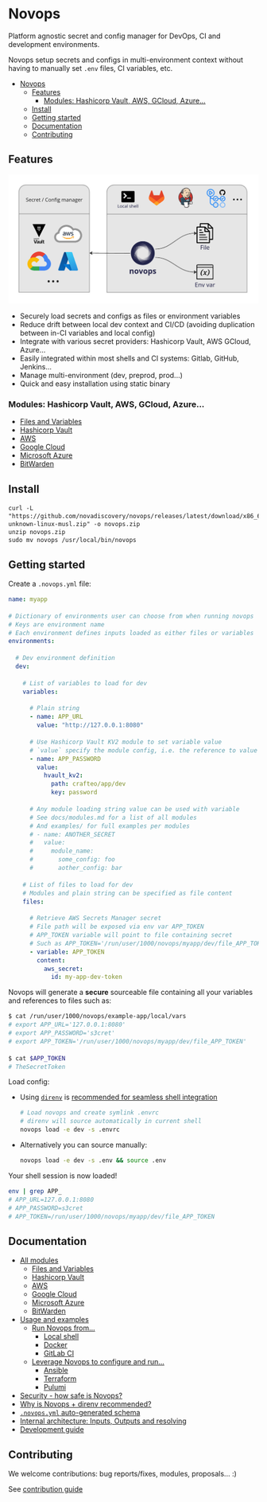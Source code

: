# Novops

Platform agnostic secret and config manager for DevOps, CI and development environments.

Novops setup secrets and configs in multi-environment context without having to manually set `.env` files, CI variables, etc.

- [Novops](#novops)
  - [Features](#features)
    - [Modules: Hashicorp Vault, AWS, GCloud, Azure...](#modules-hashicorp-vault-aws-gcloud-azure)
  - [Install](#install)
  - [Getting started](#getting-started)
  - [Documentation](#documentation)
  - [Contributing](#contributing)

## Features

![novops-features](docs/assets/novops-features.jpg)

- Securely load secrets and configs as files or environment variables
- Reduce drift between local dev context and CI/CD (avoiding duplication between in-CI variables and local config)
- Integrate with various secret providers: Hashicorp Vault, AWS GCloud, Azure...
- Easily integrated within most shells and CI systems: Gitlab, GitHub, Jenkins...
- Manage multi-environment (dev, preprod, prod...)
- Quick and easy installation using static binary

### Modules: Hashicorp Vault, AWS, GCloud, Azure...

- [Files and Variables](./docs/modules.md#files-and-variables)
- [Hashicorp Vault](./docs/modules.md#hashicorp-vault)
- [AWS](./docs/modules.md#aws)
- [Google Cloud](./docs/modules.md#google-cloud)
- [Microsoft Azure](./docs/modules.md#microsoft-azure)
- [BitWarden](./docs/modules.md#bitwarden)

## Install

```
curl -L "https://github.com/novadiscovery/novops/releases/latest/download/x86_64-unknown-linux-musl.zip" -o novops.zip
unzip novops.zip
sudo mv novops /usr/local/bin/novops
```

## Getting started

Create a `.novops.yml` file:

```yaml
name: myapp

# Dictionary of environments user can choose from when running novops
# Keys are environment name
# Each environment defines inputs loaded as either files or variables
environments:

  # Dev environment definition
  dev:

    # List of variables to load for dev
    variables:

      # Plain string
      - name: APP_URL
        value: "http://127.0.0.1:8080"

      # Use Hashicorp Vault KV2 module to set variable value
      # `value` specify the module config, i.e. the reference to value we want to retrieve
      - name: APP_PASSWORD
        value:
          hvault_kv2:
            path: crafteo/app/dev
            key: password

      # Any module loading string value can be used with variable
      # See docs/modules.md for a list of all modules
      # And examples/ for full examples per modules
      # - name: ANOTHER_SECRET
      #   value:
      #     module_name:
      #       some_config: foo
      #       aother_config: bar

    # List of files to load for dev
    # Modules and plain string can be specified as file content
    files: 

      # Retrieve AWS Secrets Manager secret
      # File path will be exposed via env var APP_TOKEN
      # APP_TOKEN variable will point to file containing secret
      # Such as APP_TOKEN='/run/user/1000/novops/myapp/dev/file_APP_TOKEN'
      - variable: APP_TOKEN
        content:
          aws_secret:
            id: my-app-dev-token
```

Novops will generate a **secure** sourceable file containing all your variables and references to files such as:

```sh
$ cat /run/user/1000/novops/example-app/local/vars
# export APP_URL='127.0.0.1:8080'
# export APP_PASSWORD='s3cret'
# export APP_TOKEN='/run/user/1000/novops/myapp/dev/file_APP_TOKEN'

$ cat $APP_TOKEN
# TheSecretToken
```

Load config:
- Using [`direnv`](https://direnv.net/) is [recommended for seamless shell integration](./docs/novops-direnv.md)
  ```sh
  # Load novops and create symlink .envrc
  # direnv will source automatically in current shell
  novops load -e dev -s .envrc
  ```  
- Alternatively you can source manually:
  ```sh
  novops load -e dev -s .env && source .env
  ```

Your shell session is now loaded!

```sh
env | grep APP_
# APP_URL=127.0.0.1:8080
# APP_PASSWORD=s3cret
# APP_TOKEN=/run/user/1000/novops/myapp/dev/file_APP_TOKEN
```

## Documentation

- [All modules](./docs/modules.md)
  - [Files and Variables](./docs/modules.md#files-and-variables)
  - [Hashicorp Vault](./docs/modules.md#hashicorp-vault)
  - [AWS](./docs/modules.md#aws)
  - [Google Cloud](./docs/modules.md#google-cloud)
  - [Microsoft Azure](./docs/modules.md#microsoft-azure)
  - [BitWarden](./docs/modules.md#bitwarden) 
- [Usage and examples](./docs/usage.md#usage-and-examples)
  - [Run Novops from...](./docs/usage.md#run-novops-from)
    - [Local shell](./docs/usage.md#local-shell)
    - [Docker](./docs/usage.md#docker)
    - [GitLab CI](./docs/usage.md#gitlab-ci)
  - [Leverage Novops to configure and run...](./docs/usage.md#leverage-novops-to-configure-and-run)
    - [Ansible](./docs/usage.md#ansible)
    - [Terraform](./docs/usage.md#terraform)
    - [Pulumi](./docs/usage.md#pulumi)
- [Security - how safe is Novops?](./docs/security.md)
- [Why is Novops + direnv recommended?](./docs/novops-direnv.md)
- [`.novops.yml` auto-generated schema](./docs/schema.json)
- [Internal architecture: Inputs, Outputs and resolving](./docs/architecture.md)
- [Development guide](./docs/development.md)

## Contributing

We welcome contributions: bug reports/fixes, modules, proposals... :)

See [contribution guide](./CONTRIBUTING.md)
